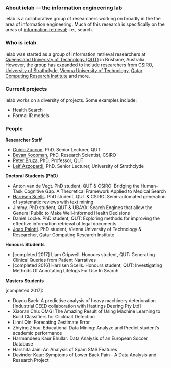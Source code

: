 ### About ielab &mdash; the information engineering lab
ielab is a collaborative group of researchers working on broadly in the the area of information engineering. Much of this research is specifically on the areas of [information retrieval](https://en.wikipedia.org/wiki/Information_retrieval); i.e., search.

### Who is ielab
ielab was started as a group of information retrieval researchers at [Queensland Univeristy of Technology (QUT)](http://www.qut.edu.au) in Brisbane, Australia. However, the group has expanded to include researchers from [CSIRO](http://csiro.au), [University of Strathclyde](https://www.strath.ac.uk/), [Vienna University of Technology](https://www.tuwien.ac.at/en/), [Qatar Computing Research Institute](http://www.qcri.com) and more.

### Current projects
ielab works on a diversity of projects. Some examples include:
* Health Search
* Formal IR models

### People

**Researcher Staff**
* [Guido Zuccon](http://zuccon.net), PhD. Senior Lecturer, QUT
* [Bevan Koopman](http://koopman.id.au), PhD. Research Scientist, CSIRO
* [Peter Bruza](http://staff.qut.edu.au/staff/bruza/), PhD. Professor, QUT
* [Leif Azzopardi](http://www.dcs.gla.ac.uk/~leif/), PhD. Senior Lecturer, University of Strathclyde


**Doctoral Students (PhD)**
* Anton van de Vegt. PhD student, QUT & CSIRO: Bridging the Human-Task Cognitive Gap. A Theoretical Framework Applied to Medical Search
* [Harrisen Scells](http://scells.me). PhD student, QUT & CSIRO: Semi-automated generation of systematic reviews with text mining
* Jimmy. PhD student, QUT & UBAYA: Search Engines that allow the General Public to Make Well-Informed Health Decisions
* Daniel Locke. PhD student, QUT: Exploring methods for improving the effective information retrieval of legal documents
* [Joao Palotti](http://joaopalotti.com/). PhD student, Vienna University of Technology & Researcher, Qatar Computing Research Institute

**Honours Students**
* [completed 2017] Liam Cripwell. Honours student, QUT: Generating Clinical Queries from Patient Narratives
* [completed 2016] Harrisen Scells. Honours student, QUT: Investigating Methods Of Annotating Lifelogs For Use In Search

**Masters Students**

[completed 2017]:
* Doyoo Baek: A predictive analysis of heavy machinery deterioration [Industrial CEED collaboration with Hastings Deering Pty Ltd]
* Xiaoran Chu: OMG! The Amazing Result of Using Machine Learning to Build Classifiers for Clickbait Detection
* Linni Qin: Forecating Zestimate Error
* Zhiying Zhou: Educational Data Mining: Analyze and Predict student’s academic performance
* Harmandeep Kaur Bhullar: Data Analysis of an European Soccer Database
* Harshita Jain: An Analysis of Spam SMS Features
* Davinder Kaur: Symptoms of Lower Back Pain - A Data Analysis and Research Project
